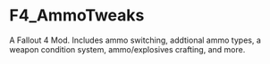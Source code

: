 # F4_AmmoTweaks
A Fallout 4 Mod. Includes ammo switching, addtional ammo types, a weapon condition system, ammo/explosives crafting, and more. 
